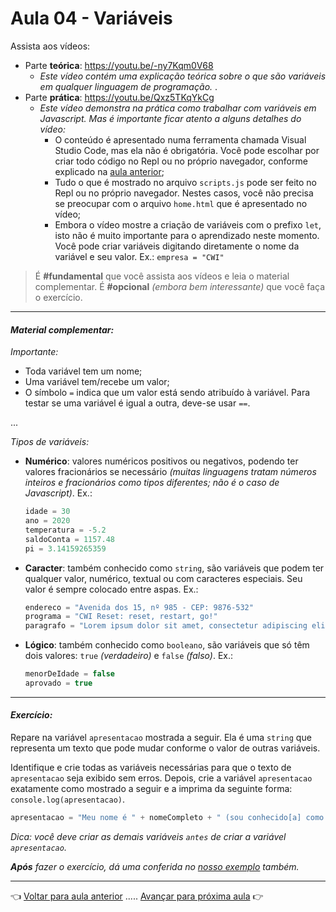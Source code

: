 # Aula 04 - Variáveis

Assista aos vídeos: 
* Parte **teórica**: https://youtu.be/-ny7Kqm0V68
  * _Este vídeo contém uma explicação teórica sobre o que são variáveis em qualquer linguagem de programação._
.
* Parte **prática**: https://youtu.be/Qxz5TKqYkCg
  * _Este vídeo demonstra na prática como trabalhar com variáveis em Javascript. Mas é importante ficar atento a alguns detalhes do vídeo:_
    * O conteúdo é apresentado numa ferramenta chamada Visual Studio Code, mas ela não é obrigatória. Você pode escolhar por criar todo código no Repl ou no próprio navegador, conforme explicado na [aula anterior](../aula03/aula.md);
    * Tudo o que é mostrado no arquivo `scripts.js` pode ser feito no Repl ou no próprio navegador. Nestes casos, você não precisa se preocupar com o arquivo `home.html` que é apresentado no vídeo;
    * Embora o vídeo mostre a criação de variáveis com o prefixo `let`, isto não é muito importante para o aprendizado neste momento. Você pode criar variáveis digitando diretamente o nome da variável e seu valor. Ex.: `empresa = "CWI"`

> É **#fundamental** que você assista aos vídeos e leia o material complementar. É **#opcional** _(embora bem interessante)_ que você faça o exercício.

---

#### _Material complementar:_

_Importante:_

* Toda variável tem um nome;
* Uma variável tem/recebe um valor;
* O símbolo `=` indica que um valor está sendo atribuído à variável. Para testar se uma variável é igual a outra, deve-se usar `==`.

...

_Tipos de variáveis:_

* **Numérico**: valores numéricos positivos ou negativos, podendo ter valores fracionários se necessário _(muitas linguagens tratam números inteiros e fracionários como tipos diferentes; não é o caso de Javascript)_. Ex.:
  ```javascript
  idade = 30
  ano = 2020
  temperatura = -5.2
  saldoConta = 1157.48
  pi = 3.14159265359
  ```

* **Caracter**: também conhecido como `string`, são variáveis que podem ter qualquer valor, numérico, textual ou com caracteres especiais. Seu valor é sempre colocado entre aspas. Ex.:
  ```javascript
  endereco = "Avenida dos 15, nº 985 - CEP: 9876-532"
  programa = "CWI Reset: reset, restart, go!"
  paragrafo = "Lorem ipsum dolor sit amet, consectetur adipiscing elit, sed do eiusmod tempor incididunt ut labore et dolore magna aliqua. Ut enim ad minim veniam, quis nostrud exercitation ullamco laboris nisi ut aliquip ex ea commodo consequat. Duis aute irure dolor in reprehenderit in voluptate velit esse cillum dolore eu fugiat nulla pariatur. Excepteur sint occaecat cupidatat non proident, sunt in culpa qui officia deserunt mollit anim id est laborum."
  ```

* **Lógico**: também conhecido como `booleano`, são variáveis que só têm dois valores: `true` _(verdadeiro)_ e `false` _(falso)_. Ex.:
  ```javascript
  menorDeIdade = false
  aprovado = true
  ```

---

#### _Exercício:_

Repare na variável `apresentacao` mostrada a seguir. Ela é uma `string` que representa um texto que pode mudar conforme o valor de outras variáveis.

Identifique e crie todas as variáveis necessárias para que o texto de `apresentacao` seja exibido sem erros. Depois, crie a variável `apresentacao` exatamente como mostrado a seguir e a imprima da seguinte forma: `console.log(apresentacao)`.

```javascript
apresentacao = "Meu nome é " + nomeCompleto + " (sou conhecido[a] como " + apelido + ") e tenho " + idade + " anos. Nasci no dia " + dataNascimento + ", na cidade de " + localNascimento + ". Tenho " + altura + "m de altura e atualmente estou " + (trabalhando ? "empregado" : "desempregado") + "."
```

_Dica: você deve criar as demais variáveis `antes` de criar a variável `apresentacao`._

_**Após** fazer o exercício, dá uma conferida no [nosso exemplo](resolucao.md) também._ 

---

👈 [Voltar para aula anterior](../aula03/aula.md) ..... [Avançar para próxima aula](../aula05/aula.md) 👉